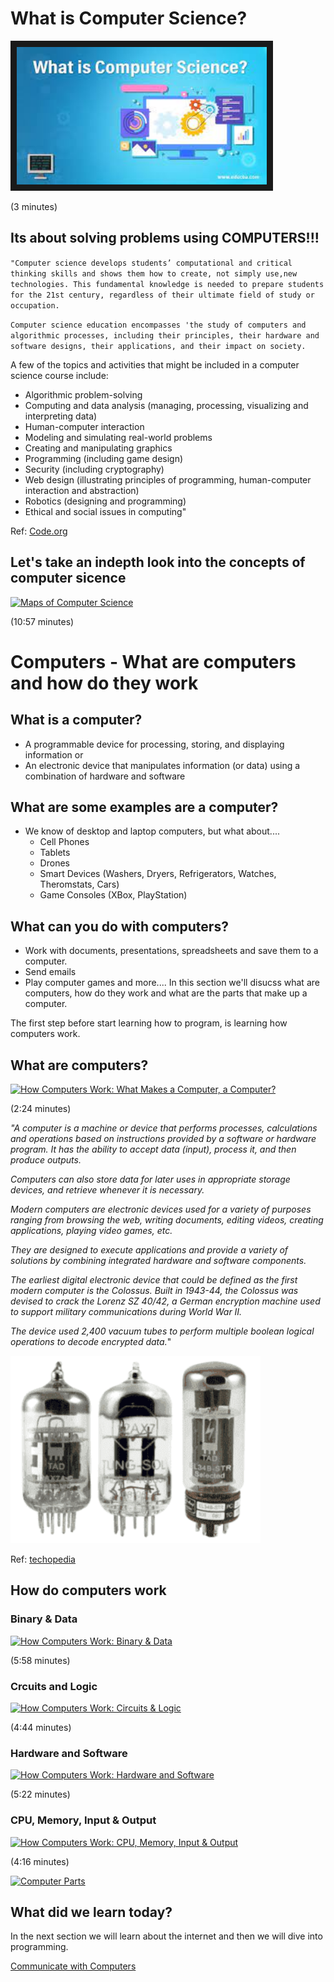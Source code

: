 # What is Computer Science?
<a href="https://www.youtube.com/watch?v=-xFJM3QQ3TE" target="_blank"><img src="./images/WhatIsComputerScience.jpeg" 
alt="IMAGE ALT TEXT HERE" width="400" height="220" border="10" /></a>

(3 minutes)
## Its about solving problems using COMPUTERS!!!

`"Computer science develops students’ computational and critical thinking skills and shows them how to create, not simply use,new technologies. This fundamental knowledge is needed to prepare students for the 21st century, regardless of their ultimate field of study or occupation. `

`Computer science education encompasses 'the study of computers and algorithmic processes, including their principles, their hardware and software designs, their applications, and their impact on society.`

A few of the topics and activities that might be included in a computer science course include:
- Algorithmic problem-solving
- Computing and data analysis (managing, processing, visualizing and interpreting data)
- Human-computer interaction
- Modeling and simulating real-world problems
- Creating and manipulating graphics
- Programming (including game design)
- Security (including cryptography)
- Web design (illustrating principles of programming, human-computer interaction and abstraction)
- Robotics (designing and programming)
- Ethical and social issues in computing"

Ref: [Code.org](https://code.org/files/computer_science_is_foundational.pdf)


## Let's take an indepth look into the concepts of computer sicence

<a href="https://www.youtube.com/watch?v=SzJ46YA_RaA" target="_blank"><img src="https://i.ytimg.com/vi/SzJ46YA_RaA/hqdefault.jpg" 
alt="Maps of Computer Science"  /></a>

(10:57 minutes)
# Computers - What are computers and how do they work

## What is a computer?
- A programmable device for processing, storing, and displaying information or 
- An electronic device that manipulates information (or data) using a combination of hardware and software
## What are some examples are a computer?
- We know of desktop and laptop computers, but what about....
  - Cell Phones
  - Tablets 
  - Drones
  - Smart Devices (Washers, Dryers, Refrigerators, Watches, Theromstats, Cars)
  - Game Consoles (XBox, PlayStation)
## What can you do with computers? 
- Work with documents, presentations, spreadsheets and save them to a computer.
- Send emails
- Play computer games and more....
In this section we'll disucss what are computers, how do they work and what are the parts that make up a computer.

The first step before start learning how to program, is learning how computers work.
## What are computers?

<a href="https://www.youtube.com/watch?v=rRSD128KWIM" target="_blank"><img src="https://i.ytimg.com/vi/rRSD128KWIM/hqdefault.jpg" 
alt="How Computers Work: What Makes a Computer, a Computer?"  /></a>

(2:24 minutes)

*"A computer is a machine or device that performs processes, calculations and operations based on instructions provided by a software or hardware program. It has the ability to accept data (input), process it, and then produce outputs.*

*Computers can also store data for later uses in appropriate storage devices, and retrieve whenever it is necessary.*

*Modern computers are electronic devices used for a variety of purposes ranging from browsing the web, writing documents, editing videos, creating applications, playing video games, etc.*

*They are designed to execute applications and provide a variety of solutions by combining integrated hardware and software components.*

*The earliest digital electronic device that could be defined as the first modern computer is the Colossus. Built in 1943-44, the Colossus was devised to crack the Lorenz SZ 40/42, a German encryption machine used to support military communications during World War II.*

*The device used 2,400 vacuum tubes to perform multiple boolean logical operations to decode encrypted data.*"


[<img src="./images/ComputerVacuumTubes.png" height="300" width="400">](./ComputerVacuumTubes.png)

Ref: [techopedia](https://www.techopedia.com/definition/4607/computer)



## How do computers work

### Binary & Data
<a href="https://www.youtube.com/watch?v=USCBCmwMCDA" target="_blank"><img src="https://i.ytimg.com/vi/USCBCmwMCDA/hqdefault.jpg" 
alt="How Computers Work: Binary & Data"  /></a>

(5:58 minutes)


### Crcuits and Logic
<a href="https://www.youtube.com/watch?v=ZoqMiFKspAA" target="_blank"><img src="https://i.ytimg.com/vi/ZoqMiFKspAA/hqdefault.jpg" 
alt="How Computers Work: Circuits & Logic"  /></a>

(4:44 minutes)

### Hardware and Software
<a href="https://www.youtube.com/watch?v=xnyFYiK2rSY" target="_blank"><img src="https://i.ytimg.com/vi/xnyFYiK2rSY/hqdefault.jpg" 
alt="How Computers Work: Hardware and Software"  /></a>

(5:22 minutes)
### CPU, Memory, Input & Output
<a href="https://www.youtube.com/watch?v=DKGZlaPlVLY" target="_blank"><img src="https://i.ytimg.com/vi/DKGZlaPlVLY/hqdefault.jpg" 
alt="How Computers Work: CPU, Memory, Input & Output"  /></a>

(4:16 minutes)





<a href="https://youtu.be/M4d3FXu9-3I" target="_blank"><img src="https://i.ytimg.com/vi/M4d3FXu9-3I/hqdefault.jpg" 
alt="Computer Parts"  /></a>


## What did we learn today?


In the next section we will learn about the internet and then we will dive into programming.

[Communicate with Computers](./CompSci2.md)

